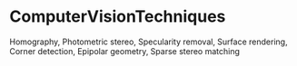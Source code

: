 # ComputerVisionTechniques
Homography, Photometric stereo, Specularity removal, Surface rendering, Corner detection, Epipolar geometry, Sparse stereo matching 
